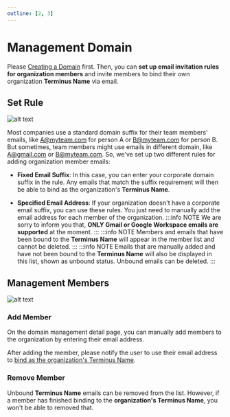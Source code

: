```yaml
---
outline: [2, 3]
---
```


# Management Domain

Please [Creating a Domain](../../space/domain/host-domain.md) first. Then, you can **set up email invitation rules for organization members** and invite members to bind their own organization **Terminus Name** via email.

## Set Rule

![alt text](/images/how-to/space/set_rule.jpg)

Most companies use a standard domain suffix for their team members' emails, like A@myteam.com for person A or B@myteam.com for person B. But sometimes, team members might use emails in different domain, like A@gmail.com or B@myteam.com. So, we've set up two different rules for adding organization member emails:

- **Fixed Email Suffix**: In this case, you can enter your corporate domain suffix in the rule. Any emails that match the suffix requirement will then be able to bind as the organization's **Terminus Name**.

- **Specified Email Address**: If your organization doesn't have a corporate email suffix, you can use these rules. You just need to manually add the email address for each member of the organization.
:::info NOTE
We are sorry to inform you that, **ONLY Gmail or Google Workspace emails are supported** at the moment.
:::
:::info NOTE
Members and emails that have been bound to the **Terminus Name** will appear in the member list and cannot be deleted.
:::
:::info NOTE
Emails that are manually added and have not been bound to the **Terminus Name** will also be displayed in this list, shown as unbound status. Unbound emails can be deleted.
:::

## Management Members

![alt text](/images/how-to/space/management_members.jpg)

### Add Member

On the domain management detail page, you can manually add members to the organization by entering their email address.

After adding the member, please notify the user to use their email address to [bind as the organization's Terminus Name](../../termipass/account/index.md#organization-terminus-name).

### Remove Member

Unbound **Terminus Name** emails can be removed from the list. However, if a member has finished binding to the **organization's Terminus Name**, you won't be able to removed that.